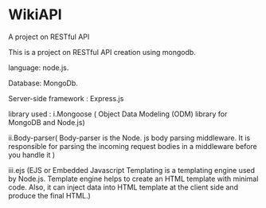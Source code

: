 # WikiAPI
A project on RESTful API


This is a project on RESTful API creation using mongodb.

language: node.js.

Database: MongoDb.

Server-side framework : Express.js

library used : i.Mongoose ( Object Data Modeling (ODM) library for MongoDB and Node.js)

ii.Body-parser( Body-parser is the Node. js body parsing middleware. It is responsible for parsing the incoming request bodies in a middleware before you handle it )
	      
iii.ejs (EJS or Embedded Javascript Templating is a templating engine used by Node.js. Template engine helps to create an HTML template with minimal code. Also, it can inject data into HTML template at the client side and produce the final HTML.)
